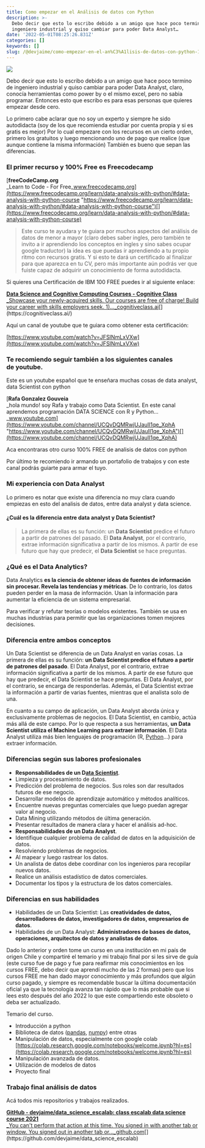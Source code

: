 ```yaml
---
title: Como empezar en el Análisis de datos con Python
description: >-
  Debo decir que esto lo escribo debido a un amigo que hace poco termino de
  ingeniero industrial y quiso cambiar para poder Data Analyst…
date: '2022-05-01T08:25:26.831Z'
categories: []
keywords: []
slug: /@devjaime/como-empezar-en-el-an%C3%A1lisis-de-datos-con-python-1bdaf79e8ccb
---
```


![](/Users/devjaime/Documents/blog/posts/md_1651648785637/img/0__FGZVrz6KrpwfuWmL.jpg)

Debo decir que esto lo escribo debido a un amigo que hace poco termino de ingeniero industrial y quiso cambiar para poder Data Analyst, claro, conocía herramientas como power by o el mismo excel, pero no sabia programar. Entonces esto que escribo es para esas personas que quieres empezar desde cero.

Lo primero cabe aclarar que no soy un experto y siempre he sido autodidacta (soy de los que recomienda estudiar por cuenta propia y si es gratis es mejor) Por lo cual empezare con los recursos en un cierto orden, primero los gratuitos y luego mencionando uno de pago que realice (que aunque contiene la misma información) También es bueno que sepan las diferencias.

### El primer recurso y 100% Free es Freecodecamp

[**freeCodeCamp.org**  
_Learn to Code - For Free_www.freecodecamp.org](https://www.freecodecamp.org/learn/data-analysis-with-python/#data-analysis-with-python-course "https://www.freecodecamp.org/learn/data-analysis-with-python/#data-analysis-with-python-course")[](https://www.freecodecamp.org/learn/data-analysis-with-python/#data-analysis-with-python-course)

> Este curso te ayudara y te guiara por muchos aspectos del análisis de datos de menor a mayor (claro debes saber ingles, pero también te invito a ir aprendiendo los conceptos en ingles y sino sabes ocupar google traductor) la idea es que puedas ir aprendiendo a tu propio ritmo con recursos gratis. Y si esto te dará un certificado al finalizar para que aparezca en tu CV, pero más importante aún podrás ver que fuiste capaz de adquirir un conocimiento de forma autodidacta.

Si quieres una Certificación de IBM 100 FREE puedes ir al siguiente enlace:

[**Data Science and Cognitive Computing Courses - Cognitive Class**  
_Showcase your newly-acquired skills. Our courses are free of charge! Build your career with skills employers seek. 1)…_cognitiveclass.ai](https://cognitiveclass.ai/ "https://cognitiveclass.ai/")[](https://cognitiveclass.ai/)

Aquí un canal de youtube que te guiara como obtener esta certificación:

[https://www.youtube.com/watch?v=JFSINmLxVXw](https://www.youtube.com/watch?v=JFSINmLxVXw)

### Te recomiendo seguir también a los siguientes canales de youtube.

Este es un youtube español que te enseñara muchas cosas de data analyst, data Scientist con python

[**Rafa Gonzalez Gouveia**  
_hola mundo! soy Rafa y trabajo como Data Scientist. En este canal aprendemos programación DATA SCIENCE con R y Python…_www.youtube.com](https://www.youtube.com/channel/UCQvDQMRwjUJauII1qe_XphA "https://www.youtube.com/channel/UCQvDQMRwjUJauII1qe_XphA")[](https://www.youtube.com/channel/UCQvDQMRwjUJauII1qe_XphA)

Aca encontraras otro curso 100% FREE de analisis de datos con python

Por último te recomiendo ir armando un portafolio de trabajos y con este canal podrás guiarte para armar el tuyo.

### Mi experiencia con Data Analyst

Lo primero es notar que existe una diferencia no muy clara cuando empiezas en esto del analisis de datos, entre data analyst y data science.

#### ¿Cuál es la diferencia entre data analyst y Data Scientist?

> La primera de ellas es su función: un **Data Scientist** predice el futuro a partir de patrones del pasado. El **Data Analyst**, por el contrario, extrae información significativa a partir de los mismos. A partir de ese futuro que hay que predecir, el **Data Scientist** se hace preguntas.

### ¿Qué es el Data Analytics?

Data Analytics **es la ciencia de obtener ideas de fuentes de información sin procesar. Revela las tendencias y métricas**. De lo contrario, los datos pueden perder en la masa de información. Usan la información para aumentar la eficiencia de un sistema empresarial.

Para verificar y refutar teorías o modelos existentes. También se usa en muchas industrias para permitir que las organizaciones tomen mejores decisiones.

### Diferencia entre ambos conceptos

Un Data Scientist se diferencia de un Data Analyst en varias cosas. La primera de ellas es su función: **un Data Scientist predice el futuro a partir de patrones del pasado**. El Data Analyst, por el contrario, extrae información significativa a partir de los mismos. A partir de ese futuro que hay que predecir, el Data Scientist se hace preguntas. El Data Analyst, por el contrario, se encarga de responderlas. Además, el Data Scientist extrae la información a partir de varias fuentes, mientras que el analista solo de una.

En cuanto a su campo de aplicación, un Data Analyst aborda única y exclusivamente problemas de negocios. El Data Scientist, en cambio, actúa más allá de este campo. Por lo que respecta a sus herramientas, **un Data Scientist utiliza el Machine Learning para extraer información**. El Data Analyst utiliza más bien lenguajes de programación (R, [Python](https://www.master-data-scientist.com/pandas-herramienta-data-science/)…) para extraer información.

### Diferencias según sus labores profesionales

*   **Responsabilidades de un D**[**ata Scientist**](https://www.master-data-scientist.com/que-debes-estudiar-para-convertirte-en-un-data-scientist/).
*   Limpieza y procesamiento de datos.
*   Predicción del problema de negocios. Sus roles son dar resultados futuros de ese negocio.
*   Desarrollar modelos de aprendizaje automático y métodos analíticos.
*   Encuentre nuevas preguntas comerciales que luego puedan agregar valor al negocio.
*   Data Mining utilizando métodos de última generación.
*   Presentar resultados de manera clara y hacer el análisis ad-hoc.
*   **Responsabilidades de un Data Analyst**.
*   Identifique cualquier problema de calidad de datos en la adquisición de datos.
*   Resolviendo problemas de negocios.
*   Al mapear y luego rastrear los datos.
*   Un analista de datos debe coordinar con los ingenieros para recopilar nuevos datos.
*   Realice un análisis estadístico de datos comerciales.
*   Documentar los tipos y la estructura de los datos comerciales.

### Diferencias en sus habilidades

*   Habilidades de un Data Scientist: Las **creatividades de datos, desarrolladores de datos, investigadores de datos, empresarios de datos**.
*   Habilidades de un Data Analyst: **Administradores de bases de datos, operaciones, arquitectos de datos y analistas de datos**.

Dado lo anterior y orden tome un curso en una institución en mi país de origen Chile y compartiré el temario y mi trabajo final por si les sirve de guía (este curso fue de pago y fue para reafirmar mis conocimientos en los cursos FREE, debo decir que aprendí mucho de las 2 formas) pero que los cursos FREE me han dado mayor conocimiento y más profundos que algún curso pagado, y siempre es recomendable buscar la última documentación oficial ya que la tecnología avanza tan rápido que lo más probable que si lees esto después del año 2022 lo que este compartiendo este obsoleto o deba ser actualizado.

Temario del curso.

*   Introducción a python
*   Biblioteca de datos ([pandas](https://pandas.pydata.org/), [numpy](https://numpy.org/)) entre otras
*   Manipulación de datos, especialmente con google colab [https://colab.research.google.com/notebooks/welcome.ipynb?hl=es](https://colab.research.google.com/notebooks/welcome.ipynb?hl=es)
*   Manipulación avanzada de datos.
*   Utilización de modelos de datos
*   Proyecto final

### Trabajo final análisis de datos

Acá todos mis repositorios y trabajos realizados.

[**GitHub - devjaime/data\_science\_escalab: class escalab data science course 2021**  
_You can't perform that action at this time. You signed in with another tab or window. You signed out in another tab or…_github.com](https://github.com/devjaime/data_science_escalab "https://github.com/devjaime/data_science_escalab")[](https://github.com/devjaime/data_science_escalab)